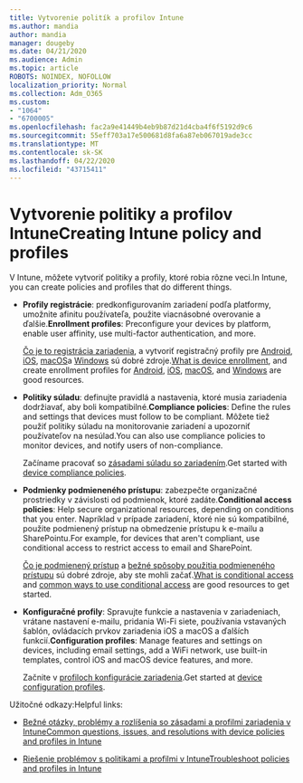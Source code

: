 ```yaml
---
title: Vytvorenie politík a profilov Intune
ms.author: mandia
author: mandia
manager: dougeby
ms.date: 04/21/2020
ms.audience: Admin
ms.topic: article
ROBOTS: NOINDEX, NOFOLLOW
localization_priority: Normal
ms.collection: Adm_O365
ms.custom:
- "1064"
- "6700005"
ms.openlocfilehash: fac2a9e41449b4eb9b87d21d4cba4f6f5192d9c6
ms.sourcegitcommit: 55eff703a17e500681d8fa6a87eb067019ade3cc
ms.translationtype: MT
ms.contentlocale: sk-SK
ms.lasthandoff: 04/22/2020
ms.locfileid: "43715411"
---
```

# <a name="creating-intune-policy-and-profiles"></a><span data-ttu-id="c502a-102">Vytvorenie politiky a profilov Intune</span><span class="sxs-lookup"><span data-stu-id="c502a-102">Creating Intune policy and profiles</span></span>

<span data-ttu-id="c502a-103">V Intune, môžete vytvoriť politiky a profily, ktoré robia rôzne veci.</span><span class="sxs-lookup"><span data-stu-id="c502a-103">In Intune, you can create policies and profiles that do different things.</span></span>

- <span data-ttu-id="c502a-104">**Profily registrácie**: predkonfigurovaním zariadení podľa platformy, umožnite afinitu používateľa, použite viacnásobné overovanie a ďalšie.</span><span class="sxs-lookup"><span data-stu-id="c502a-104">**Enrollment profiles**: Preconfigure your devices by platform, enable user affinity, use multi-factor authentication, and more.</span></span>

  <span data-ttu-id="c502a-105">[Čo je to registrácia zariadenia](https://docs.microsoft.com/intune/device-enrollment), a vytvoriť registračný profily pre [Android](https://docs.microsoft.com/intune/android-enroll), [iOS](https://docs.microsoft.com/intune/ios-enroll), [macOS](https://docs.microsoft.com/intune/macos-enroll)a [Windows](https://docs.microsoft.com/intune/windows-enrollment-methods) sú dobré zdroje.</span><span class="sxs-lookup"><span data-stu-id="c502a-105">[What is device enrollment](https://docs.microsoft.com/intune/device-enrollment), and create enrollment profiles for [Android](https://docs.microsoft.com/intune/android-enroll), [iOS](https://docs.microsoft.com/intune/ios-enroll), [macOS](https://docs.microsoft.com/intune/macos-enroll), and [Windows](https://docs.microsoft.com/intune/windows-enrollment-methods) are good resources.</span></span>

- <span data-ttu-id="c502a-106">**Politiky súladu**: definujte pravidlá a nastavenia, ktoré musia zariadenia dodržiavať, aby boli kompatibilné.</span><span class="sxs-lookup"><span data-stu-id="c502a-106">**Compliance policies**: Define the rules and settings that devices must follow to be compliant.</span></span> <span data-ttu-id="c502a-107">Môžete tiež použiť politiky súladu na monitorovanie zariadení a upozorniť používateľov na nesúlad.</span><span class="sxs-lookup"><span data-stu-id="c502a-107">You can also use compliance policies to monitor devices, and notify users of non-compliance.</span></span>

  <span data-ttu-id="c502a-108">Začíname pracovať so [zásadami súladu so zariadením](https://docs.microsoft.com/intune/device-compliance-get-started).</span><span class="sxs-lookup"><span data-stu-id="c502a-108">Get started with [device compliance policies](https://docs.microsoft.com/intune/device-compliance-get-started).</span></span>
- <span data-ttu-id="c502a-109">**Podmienky podmieneného prístupu**: zabezpečte organizačné prostriedky v závislosti od podmienok, ktoré zadáte.</span><span class="sxs-lookup"><span data-stu-id="c502a-109">**Conditional access policies**: Help secure organizational resources, depending on conditions that you enter.</span></span> <span data-ttu-id="c502a-110">Napríklad v prípade zariadení, ktoré nie sú kompatibilné, použite podmienený prístup na obmedzenie prístupu k e-mailu a SharePointu.</span><span class="sxs-lookup"><span data-stu-id="c502a-110">For example, for devices that aren't compliant, use conditional access to restrict access to email and SharePoint.</span></span>

  <span data-ttu-id="c502a-111">[Čo je podmienený prístup](https://docs.microsoft.com/intune/conditional-access) a [bežné spôsoby použitia podmieneného prístupu](https://docs.microsoft.com/intune/conditional-access-intune-common-ways-use) sú dobré zdroje, aby ste mohli začať.</span><span class="sxs-lookup"><span data-stu-id="c502a-111">[What is conditional access](https://docs.microsoft.com/intune/conditional-access) and [common ways to use conditional access](https://docs.microsoft.com/intune/conditional-access-intune-common-ways-use) are good resources to get started.</span></span>

- <span data-ttu-id="c502a-112">**Konfiguračné profily**: Spravujte funkcie a nastavenia v zariadeniach, vrátane nastavení e-mailu, pridania Wi-Fi siete, používania vstavaných šablón, ovládacích prvkov zariadenia iOS a macOS a ďalších funkcií.</span><span class="sxs-lookup"><span data-stu-id="c502a-112">**Configuration profiles**: Manage features and settings on devices, including email settings, add a WiFi network, use built-in templates, control iOS and macOS device features, and more.</span></span>

  <span data-ttu-id="c502a-113">Začnite v [profiloch konfigurácie zariadenia](https://docs.microsoft.com/intune/device-profiles).</span><span class="sxs-lookup"><span data-stu-id="c502a-113">Get started at [device configuration profiles](https://docs.microsoft.com/intune/device-profiles).</span></span>

<span data-ttu-id="c502a-114">Užitočné odkazy:</span><span class="sxs-lookup"><span data-stu-id="c502a-114">Helpful links:</span></span>

- [<span data-ttu-id="c502a-115">Bežné otázky, problémy a rozlíšenia so zásadami a profilmi zariadenia v Intune</span><span class="sxs-lookup"><span data-stu-id="c502a-115">Common questions, issues, and resolutions with device policies and profiles in Intune</span></span>](https://docs.microsoft.com/intune/device-profile-troubleshoot)

- [<span data-ttu-id="c502a-116">Riešenie problémov s politikami a profilmi v Intune</span><span class="sxs-lookup"><span data-stu-id="c502a-116">Troubleshoot policies and profiles in Intune</span></span>](https://docs.microsoft.com/intune/troubleshoot-policies-in-microsoft-intune)
